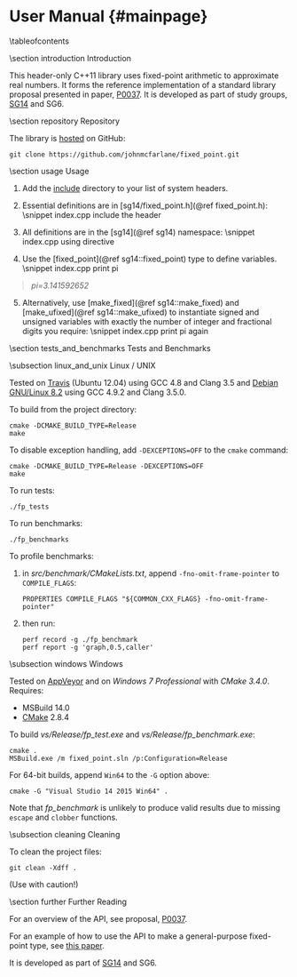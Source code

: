 User Manual       {#mainpage}
===========

\tableofcontents

\section introduction Introduction

This header-only C++11 library uses fixed-point arithmetic to approximate real numbers.
It forms the reference implementation of a standard library proposal presented in paper, [P0037](papers/p0037.html).
It is developed as part of study groups,
[SG14](https://groups.google.com/a/isocpp.org/forum/#!forum/sg14) and SG6.


\section repository Repository

The library is [hosted](https://github.com/johnmcfarlane/fixed_point) on GitHub:

    git clone https://github.com/johnmcfarlane/fixed_point.git

\section usage Usage

1. Add the [include](../../include) directory to your list of system headers. 

2. Essential definitions are in [sg14/fixed_point.h](@ref fixed_point.h):
  \snippet index.cpp include the header

3. All definitions are in the [sg14](@ref sg14) namespace:
  \snippet index.cpp using directive

4. Use the [fixed_point](@ref sg14::fixed_point) type to define variables.
  \snippet index.cpp print pi

  > *pi=3.141592652*

5. Alternatively, use [make_fixed](@ref sg14::make_fixed) and [make_ufixed](@ref sg14::make_ufixed) to instantiate signed and unsigned variables 
   with exactly the number of integer and fractional digits you require:
  \snippet index.cpp print pi again

\section tests_and_benchmarks Tests and Benchmarks

\subsection linux_and_unix Linux / UNIX

Tested on [Travis](https://travis-ci.org/johnmcfarlane/fixed_point) (Ubuntu 12.04) using GCC 4.8 and Clang 3.5
and [Debian GNU/Linux 8.2](https://www.debian.org/releases/stable/) using GCC 4.9.2 and Clang 3.5.0. 

To build from the project directory:

    cmake -DCMAKE_BUILD_TYPE=Release
    make

To disable exception handling, add `-DEXCEPTIONS=OFF` to the `cmake` command:

    cmake -DCMAKE_BUILD_TYPE=Release -DEXCEPTIONS=OFF
    make

To run tests:

    ./fp_tests

To run benchmarks:

    ./fp_benchmarks

To profile benchmarks:

1. in *src/benchmark/CMakeLists.txt*, append `-fno-omit-frame-pointer` to `COMPILE_FLAGS`:

       PROPERTIES COMPILE_FLAGS "${COMMON_CXX_FLAGS} -fno-omit-frame-pointer"

2. then run:

       perf record -g ./fp_benchmark
       perf report -g 'graph,0.5,caller'

\subsection windows Windows

Tested on [AppVeyor](https://ci.appveyor.com/project/johnmcfarlane/fixed-point/branch/master)
and on *Windows 7 Professional* with *CMake 3.4.0*. Requires:

- MSBuild 14.0
- [CMake](https://cmake.org/download/) 2.8.4

To build *vs/Release/fp_test.exe* and *vs/Release/fp_benchmark.exe*:

    cmake .
    MSBuild.exe /m fixed_point.sln /p:Configuration=Release

For 64-bit builds, append `Win64` to the `-G` option above:

    cmake -G "Visual Studio 14 2015 Win64" .

Note that *fp_benchmark* is unlikely to produce valid results due to missing `escape` and `clobber` functions.

\subsection cleaning Cleaning

To clean the project files:

    git clean -Xdff .

(Use with caution!)


\section further Further Reading

For an overview of the API, see proposal,
[P0037](http://johnmcfarlane.github.io/fixed_point/papers/p0037.html).

For an example of how to use the API to make a general-purpose fixed-point type, see 
[this paper](http://johnmcfarlane.github.io/fixed_point/papers/elastic.html).

It is developed as part of
[SG14](https://groups.google.com/a/isocpp.org/forum/#!forum/sg14) and SG6.
